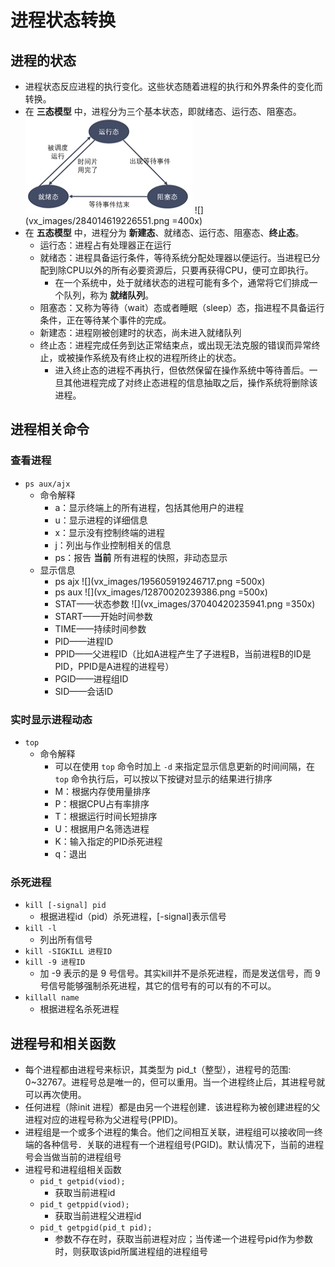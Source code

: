 # 进程状态转换
## 进程的状态
- 进程状态反应进程的执行变化。这些状态随着进程的执行和外界条件的变化而转换。
- 在 **三态模型** 中，进程分为三个基本状态，即就绪态、运行态、阻塞态。
    ![](vx_images/522983719238684.png)
    ![](vx_images/284014619226551.png =400x)
- 在 **五态模型** 中，进程分为 **新建态**、就绪态、运行态、阻塞态、**终止态**。
    - 运行态：进程占有处理器正在运行
    - 就绪态：进程具备运行条件，等待系统分配处理器以便运行。当进程已分配到除CPU以外的所有必要资源后，只要再获得CPU，便可立即执行。
        - 在一个系统中，处于就绪状态的进程可能有多个，通常将它们排成一个队列，称为 **就绪队列**。
    - 阻塞态：又称为等待（wait）态或者睡眠（sleep）态，指进程不具备运行条件，正在等待某个事件的完成。
    - 新建态：进程刚被创建时的状态，尚未进入就绪队列
    - 终止态：进程完成任务到达正常结束点，或出现无法克服的错误而异常终止，或被操作系统及有终止权的进程所终止的状态。
        - 进入终止态的进程不再执行，但依然保留在操作系统中等待善后。一旦其他进程完成了对终止态进程的信息抽取之后，操作系统将删除该进程。

## 进程相关命令
### 查看进程
- `ps aux/ajx`
    - 命令解释
        - a：显示终端上的所有进程，包括其他用户的进程
        - u：显示进程的详细信息
        - x：显示没有控制终端的进程
        - j：列出与作业控制相关的信息
        - ps：报告 **当前** 所有进程的快照，非动态显示
    - 显示信息
        - ps ajx
        ![](vx_images/195605919246717.png =500x)
        - ps aux
        ![](vx_images/12870020239386.png =500x)
        - STAT——状态参数
        ![](vx_images/37040420235941.png =350x)
        - START——开始时间参数
        - TIME——持续时间参数
        - PID——进程ID
        - PPID——父进程ID（比如A进程产生了子进程B，当前进程B的ID是PID，PPID是A进程的进程号）
        - PGID——进程组ID
        - SID——会话ID

### 实时显示进程动态
- `top`
    - 命令解释
        - 可以在使用 `top` 命令时加上 `-d` 来指定显示信息更新的时间间隔，在 `top` 命令执行后，可以按以下按键对显示的结果进行排序
        - M：根据内存使用量排序
        - P：根据CPU占有率排序
        - T：根据运行时间长短排序
        - U：根据用户名筛选进程
        - K：输入指定的PID杀死进程
        - q：退出

### 杀死进程
- `kill [-signal] pid`
    - 根据进程id（pid）杀死进程，[-signal]表示信号 
- `kill -l`
    - 列出所有信号
- `kill -SIGKILL 进程ID`
- `kill -9 进程ID`
    - 加 -9  表示的是 9 号信号。其实kill并不是杀死进程，而是发送信号，而 9 号信号能够强制杀死进程，其它的信号有的可以有的不可以。
- `killall name`
    - 根据进程名杀死进程

## 进程号和相关函数
- 每个进程都由进程号来标识，其类型为 pid_t（整型），进程号的范围: 0~32767。进程号总是唯一的，但可以重用。当一个进程终止后，其进程号就可以再次使用。
- 任何进程（除init 进程）都是由另一个进程创建．该进程称为被创建进程的父进程对应的进程号称为父进程号(PPID)。
- 进程组是一个或多个进程的集合。他们之间相互关联，进程组可以接收同一终端的各种信号．关联的进程有一个进程组号(PGID)。默认情况下，当前的进程号会当做当前的进程组号
- 进程号和进程组相关函数
    - `pid_t getpid(viod);`
        - 获取当前进程id
    - `pid_t getppid(viod);`
        - 获取当前进程父进程id
    - `pid_t getpgid(pid_t pid);`
        - 参数不存在时，获取当前进程对应；当传递一个进程号pid作为参数时，则获取该pid所属进程组的进程组号




